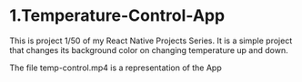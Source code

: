 # 1.Temperature-Control-App

This is project 1/50 of my React Native Projects Series.
It is a simple project that changes its background color on changing temperature up and down.

The file temp-control.mp4 is a representation of the App
